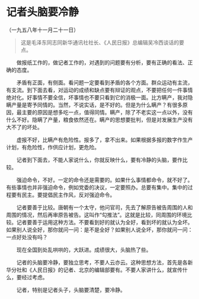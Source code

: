 #  记者头脑要冷静
（一九五八年十一月二十一日）
> 这是毛泽东同志同新华通讯社社长、《人民日报》总编辑吴冷西谈话的要点。 

　　做报纸工作的，做记者工作的，对遇到的问题要有分析，要有正确的看法、正确的态度。

　　矛盾有正面，有侧面。看问题一定要看到矛盾的各个方面。群众运动有主流，有支流。到下面去看，对运动的成绩和缺点要有辩证的观点，不要把任何一件事情绝对化。好事情不要全信，坏事情也不要只看到它的消极一面。比方瞒产，我对隐瞒产量是寄予同情的。当然，不说实话，是不好的。但是为什么瞒产？有很多原因，最主要的原因是想多吃一点，值得同情。瞒产，除了不老实这一点以外，没有什么不好。隐瞒了产量，粮食依然还在。瞒产的思想要批判，但是对发展生产没有大不了的坏处。

　　虚报不好，比瞒产有危险性。报多了，拿不出来。如果根据多报的数字作生产计划，有危险性，作供应计划，更危险。

　　记者到下面去，不能人家说什么，你就反映什么，要有冷静的头脑，要作比较。

　　强迫命令，不好。一定的命令还是需要的。如果什么事情都命令，就不好了。有些事情也并非强迫命令，例如党委的决议，一定要照办。总要有集中。集中的过程要有民主。要提倡民主作风，反对强迫命令。

　　记者要善于比较。唐朝有一个太守，他问官司，先去了解原告被告周围的人和周围的情况，然后再审原告被告。这叫作“勾推法”。这就是比较，同周围的环境比较。记者要善于运用这种方法。不要看到好的就认为全好，看到坏的就认为全坏。如果别人说全好，那你就问一问：是不是全好？如果别人说全坏，那你就问一问：一点好处没有吗？

　　现在全国到处乱哄哄的，大跃进。成绩很大，头脑热了些。

　　记者的头脑要冷静，要独立思考，不要人云亦云。这种思想方法，首先是各新华分社和《人民日报》的记者、北京的编辑部要有。不要人家讲什么，就宣传什么，要经过考虑。

　　记者，特别是记者头子，头脑要清楚，要冷静。